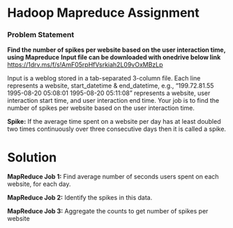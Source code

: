 # Hadoop Mapreduce Assignment 

### Problem Statement
**Find the number of spikes per website based on the user interaction time, using Mapreduce**
**Input file can be downloaded with onedrive below link**
https://1drv.ms/f/s!AmF05rpHfVsrkiah2L09vOxMBzLp

Input is a weblog stored in a tab-separated 3-column file. Each line represents a website, start_datetime & end_datetime, e.g., “199.72.81.55 1995-08-20 05:08:01 1995-08-20 05:11:08” represents a website, user interaction start time, and user interaction end time. Your job is to find the number of spikes per website based on the user interaction time.


**Spike:** If the average time spent on a website per day has at least doubled two times continuously over three consecutive days then it is called a spike.

 # **Solution**
 
**MapReduce Job 1:** Find average number of seconds users spent on each website, for each day.

**MapReduce Job 2:** Identify the spikes in this data.

**MapReduce Job 3:** Aggregate the counts to get number of spikes per website


